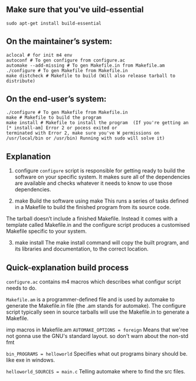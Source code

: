## Make sure that you've uild-essential

```sudo apt-get install build-essential```

## On the maintainer’s system:

```
aclocal # for init m4 env
autoconf # To gen configure from configure.ac
automake --add-missing # To gen Makefile.in from Makefile.am
./configure # To gen Makefile from Makefile.in
make distcheck # Makefile to build (Will also release tarball to distribute)
```

## On the end-user’s system:

```
./configure # To gen Makefile from Makefile.in
make # Makefile to build the program
make install # Makefile to install the program  (If you're getting an [* install-am] Error 2 or pocess exited or 
terminated with Error 2, make sure you've W permissions on /usr/local/bin or /usr/bin) Running with sudo will solve it)
```


## Explanation 

1) configure
``` configure ```  script is responsible for getting ready to build the software on your specific system. It makes sure all of 
the dependencies are available and checks whatever it needs to know 
to use those dependencies.

2) make
Build the software using make
This runs a series of tasks defined in a Makefile to build the finished program from its source code.

The tarball doesn’t include a finished Makefile. Instead it comes with a template called Makefile.in
and the configure script produces a customised Makefile specific to your system.

3) make install
The make install command will copy the built program, and its libraries and documentation, to the correct location.


## Quick-explanation build process

```configure.ac``` contains m4 macros which describes what configur script needs to do.

```Makefile.am``` is a programmer-defined file and is used by automake to generate the Makefile.in file (the .am stands for 
automake). The configure script typically seen in source tarballs will use the Makefile.in to generate a Makefile.

imp macros in Makefile.am 
```AUTOMAKE_OPTIONS = foreign``` Means that we'ree not gonna use the GNU's standard layout. so don't warn about the non-std fmt

```bin_PROGRAMS = helloworld``` Specifies what out programs binary should be. like exe in windows.

```helloworld_SOURCES = main.c``` Telling automake where to find the src files.



